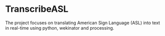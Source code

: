 # TranscribeASL
The project focuses on translating American Sign Language (ASL) into text in real-time using python, wekinator and processing.
